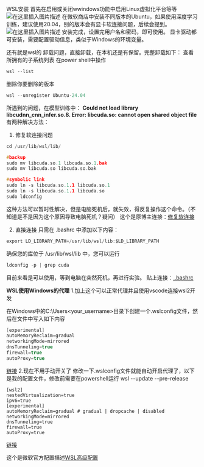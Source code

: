 WSL安装
首先在启用或关闭wwindows功能中启用Linux虚拟化平台等等
![在这里插入图片描述](https://i-blog.csdnimg.cn/direct/660cfae3a173454f82be442c58df479d.png)
在微软商店中安装不同版本的Ubuntu，如果使用深度学习训练，建议使用20.04，别的版本会有显卡软连接问题，后续会提到。
![在这里插入图片描述](https://i-blog.csdnimg.cn/direct/94df50660c1e41198740e38f1abf3c35.png)
安装完成，设置完用户名和密码，即可使用。
显卡驱动都可安装，需要配置驱动信息，类似于Windows的环境变量。

还有就是wsl的 卸载问题，直接卸载，在本机还是有保留。完整卸载如下：
查看所拥有的子系统列表
在power shell中操作
```c
wsl --list
```
删除你要删除的版本
```c
wsl --unregister Ubuntu-24.04  
```
所遇到的问题，在模型训练中：
**Could not load library libcudnn_cnn_infer.so.8. Error: libcuda.so: cannot open shared object file**
有两种解决方法：
 1. 修复软连接问题

```c
cd /usr/lib/wsl/lib/

#backup
sudo mv libcuda.so.1 libcuda.so.1.bak
sudo mv libcuda.so libcuda.so.bak

#symbolic link
sudo ln -s libcuda.so.1.1 libcuda.so.1
sudo ln -s libcuda.so.1.1 libcuda.so
sudo ldconfig
```
这种方法可以暂时性解决，但是电脑死机后，就失效，得反复操作这个命令。（不知道是不是因为这个原因导致电脑死机？疑问）
这个是原博主连接：[修复软连接](https://blog.csdn.net/zfjBIT/article/details/129679186)

 2. 直接连接
 只需在 .bashrc 中添加以下内容：
 

```c
export LD_LIBRARY_PATH=/usr/lib/wsl/lib:$LD_LIBRARY_PATH
```
确保您的库位于 /usr/lib/wsl/lib 中，您可以运行

```c
ldconfig -p | grep cuda
```
目前来看是可以使用，等到电脑在突然死机，再进行实验。
贴上连接：[ .bashrc](https://discuss.pytorch.org/t/libcudnn-cnn-infer-so-8-library-can-not-found/164661/2)


**WSL使用Windows的代理**
1.加上这个可以正常代理并且使用vscode连接wsl2开发

在Windows中的C:\Users\<your_username>目录下创建一个.wslconfig文件，然后在文件中写入如下内容

```c
[experimental]
autoMemoryReclaim=gradual
networkingMode=mirrored
dnsTunneling=true
firewall=true
autoProxy=true
```
[链接](https://www.cnblogs.com/hg479/p/17869109.html)
2.现在不用手动开关了 修改一下.wslconfig文件就能自动开启代理了，以下是我的配置文件，修改前需要在powershell运行 wsl --update --pre-release

```
[wsl2]
nestedVirtualization=true
ipv6=true
[experimental]
autoMemoryReclaim=gradual # gradual | dropcache | disabled
networkingMode=mirrored
dnsTunneling=true
firewall=true
autoProxy=true
```
[链接](https://zhuanlan.zhihu.com/p/153124468)

这个是微软官方配置描述[WSL高级配置](https://learn.microsoft.com/en-us/windows/wsl/wsl-config#networkingmode-mirrored)